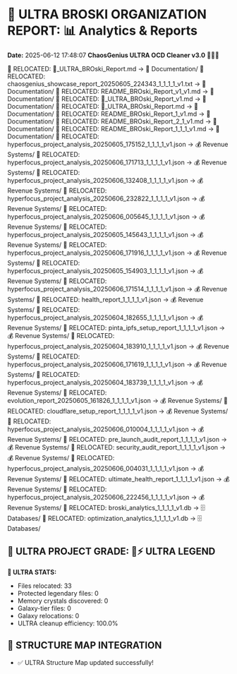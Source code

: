 # 🌌 ULTRA BROSKI ORGANIZATION REPORT: 📊 Analytics & Reports
**Date:** 2025-06-12 17:48:07
**ChaosGenius ULTRA OCD Cleaner v3.0** 🧠💜🌌

📁 RELOCATED: 🌌_ULTRA_BROski_Report.md → 📝 Documentation/
📁 RELOCATED: chaosgenius_showcase_report_20250605_224343_1_1_1_1_v1.txt → 📝 Documentation/
📁 RELOCATED: README_BROski_Report_v1_v1.md → 📝 Documentation/
📁 RELOCATED: 🌌_ULTRA_BROski_Report_v1.md → 📝 Documentation/
📁 RELOCATED: 🌌_ULTRA_BROski_Report.md → 📝 Documentation/
📁 RELOCATED: README_BROski_Report_1_v1.md → 📝 Documentation/
📁 RELOCATED: README_BROski_Report_2_1_v1.md → 📝 Documentation/
📁 RELOCATED: README_BROski_Report_1_1_1_v1.md → 📝 Documentation/
📁 RELOCATED: hyperfocus_project_analysis_20250605_175152_1_1_1_1_v1.json → 💰 Revenue Systems/
📁 RELOCATED: hyperfocus_project_analysis_20250606_171713_1_1_1_1_v1.json → 💰 Revenue Systems/
📁 RELOCATED: hyperfocus_project_analysis_20250606_132408_1_1_1_1_v1.json → 💰 Revenue Systems/
📁 RELOCATED: hyperfocus_project_analysis_20250606_232822_1_1_1_1_v1.json → 💰 Revenue Systems/
📁 RELOCATED: hyperfocus_project_analysis_20250606_005645_1_1_1_1_v1.json → 💰 Revenue Systems/
📁 RELOCATED: hyperfocus_project_analysis_20250605_145643_1_1_1_1_v1.json → 💰 Revenue Systems/
📁 RELOCATED: hyperfocus_project_analysis_20250606_171916_1_1_1_1_v1.json → 💰 Revenue Systems/
📁 RELOCATED: hyperfocus_project_analysis_20250605_154903_1_1_1_1_v1.json → 💰 Revenue Systems/
📁 RELOCATED: hyperfocus_project_analysis_20250606_171514_1_1_1_1_v1.json → 💰 Revenue Systems/
📁 RELOCATED: health_report_1_1_1_1_v1.json → 💰 Revenue Systems/
📁 RELOCATED: hyperfocus_project_analysis_20250604_182655_1_1_1_1_v1.json → 💰 Revenue Systems/
📁 RELOCATED: pinta_ipfs_setup_report_1_1_1_1_v1.json → 💰 Revenue Systems/
📁 RELOCATED: hyperfocus_project_analysis_20250604_183910_1_1_1_1_v1.json → 💰 Revenue Systems/
📁 RELOCATED: hyperfocus_project_analysis_20250606_171619_1_1_1_1_v1.json → 💰 Revenue Systems/
📁 RELOCATED: hyperfocus_project_analysis_20250604_183739_1_1_1_1_v1.json → 💰 Revenue Systems/
📁 RELOCATED: evolution_report_20250605_161826_1_1_1_1_v1.json → 💰 Revenue Systems/
📁 RELOCATED: cloudflare_setup_report_1_1_1_1_v1.json → 💰 Revenue Systems/
📁 RELOCATED: hyperfocus_project_analysis_20250606_010004_1_1_1_1_v1.json → 💰 Revenue Systems/
📁 RELOCATED: pre_launch_audit_report_1_1_1_1_v1.json → 💰 Revenue Systems/
📁 RELOCATED: security_audit_report_1_1_1_1_v1.json → 💰 Revenue Systems/
📁 RELOCATED: hyperfocus_project_analysis_20250606_004031_1_1_1_1_v1.json → 💰 Revenue Systems/
📁 RELOCATED: ultimate_health_report_1_1_1_1_v1.json → 💰 Revenue Systems/
📁 RELOCATED: hyperfocus_project_analysis_20250606_222456_1_1_1_1_v1.json → 💰 Revenue Systems/
📁 RELOCATED: broski_analytics_1_1_1_1_v1.db → 🗄️ Databases/
📁 RELOCATED: optimization_analytics_1_1_1_1_v1.db → 🗄️ Databases/

## 🌌 ULTRA PROJECT GRADE: 💯⚡ ULTRA LEGEND
**🧠 ULTRA STATS:**
- Files relocated: 33
- Protected legendary files: 0
- Memory crystals discovered: 0
- Galaxy-tier files: 0
- Galaxy relocations: 0
- ULTRA cleanup efficiency: 100.0%

## 🔄 STRUCTURE MAP INTEGRATION
- ✅ ULTRA Structure Map updated successfully!
